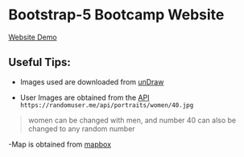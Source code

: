 # Bootstrap-5 Bootcamp Website

[Website Demo](https://cenacrharsh.github.io/bootstrap-5-bootcamp-website/)

## Useful Tips:

- Images used are downloaded from [unDraw](https://undraw.co/)

- User Images are obtained from the [API](https://randomuser.me/api/portraits/women/40.jpg) `https://randomuser.me/api/portraits/women/40.jpg`
>women can be changed with men, and number 40 can also be changed to any random number

-Map is obtained from [mapbox](https://www.mapbox.com/)

